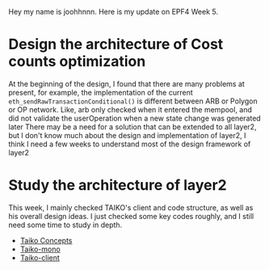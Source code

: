 Hey my name is joohhnnn. Here is my update on EPF4 Week 5.

# Design the architecture of Cost counts optimization

At the beginning of the design, I found that there are many problems at present, for example, the implementation of the current `eth_sendRawTransactionConditional()` is different between ARB or Polygon or OP network. Like, arb only checked when it entered the mempool, and did not validate the userOperation when a new state change was generated later There may be a need for a solution that can be extended to all layer2, but I don't know much about the design and implementation of layer2, I think I need a few weeks to understand most of the design framework of layer2

# Study the architecture of layer2
   This week, I mainly checked TAIKO's client and code structure, as well as his overall design ideas. I just checked some key codes roughly, and I still need some time to study in depth.
*   [Taiko Concepts](https://taiko.xyz/docs/concepts/overview) 
*   [Taiko-mono](https://github.com/taikoxyz/taiko-mono)
*   [Taiko-client](https://github.com/taikoxyz/taiko-client)